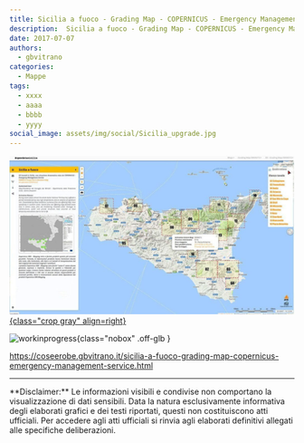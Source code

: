```yaml
---
title: Sicilia a fuoco - Grading Map - COPERNICUS - Emergency Management Service
description:  Sicilia a fuoco - Grading Map - COPERNICUS - Emergency Management Service
date: 2017-07-07
authors:
  - gbvitrano
categories:
  - Mappe
tags:
  - xxxx
  - aaaa
  - bbbb
  - yyyy
social_image: assets/img/social/Sicilia_upgrade.jpg
--- 
```

<style>.md-typeset code { background-color: #fff0;} 
</style>
[![Sicilia_upgrade](Sicilia_upgrade.jpg "Sicilia a fuoco - Grading Map - COPERNICUS - Emergency Management Service" ){class="crop gray" align=right}](index.md) 

![workinprogress](https://coseerobe.it/assets/img/workinprogress.jpg "Work in progress"){class="nobox" .off-glb }
<!-- more -->

https://coseerobe.gbvitrano.it/sicilia-a-fuoco-grading-map-copernicus-emergency-management-service.html

<hr>
**Disclaimer:** Le informazioni visibili e condivise non comportano la visualizzazione di dati sensibili. Data la natura esclusivamente informativa degli elaborati grafici e dei testi riportati, questi non costituiscono atti ufficiali. Per accedere agli atti ufficiali si rinvia agli elaborati definitivi allegati alle specifiche deliberazioni.